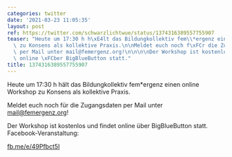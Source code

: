 ```yaml
---
categories: twitter
date: '2021-03-23 11:05:35'
layout: post
ref: https://twitter.com/schwarzlichtwue/status/1374316389557755907
teaser: "Heute um 17:30 h h\xE4lt das Bildungkollektiv fem\\*ergenz einen online Workshop\
  \ zu Konsens als kollektive Praxis.\n\nMeldet euch noch f\xFCr die Zugangsdaten\
  \ per Mail unter mail@femergenz.org!\n\n\n\nDer Workshop ist kostenlos und findet\
  \ online \xFCber BigBlueButton statt."
title: 1374316389557755907
---
```

Heute um 17:30 h hält das Bildungkollektiv fem\*ergenz einen online Workshop zu Konsens als kollektive Praxis.

Meldet euch noch für die Zugangsdaten per Mail unter mail@femergenz.org!



Der Workshop ist kostenlos und findet online über BigBlueButton statt.
Facebook-Veranstaltung: 

[fb.me/e/49Pfbct5I](https://fb.me/e/49Pfbct5I)